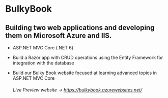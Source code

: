 # BulkyBook

## Building two web applications and developing them on Microsoft Azure and IIS.

* ASP.NET MVC Core (.NET 6)
* Build a Razor app with CRUD operations using the Entity Framework for integration with the database
* Build our Bulky Book website focused at learning advanced topics in ASP.NET MVC Core

  ###### Live Preview website -> https://bulkybook.azurewebsites.net/
